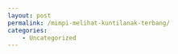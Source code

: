```yaml
---
layout: post
permalink: /mimpi-melihat-kuntilanak-terbang/
categories:
    - Uncategorized
---
```


